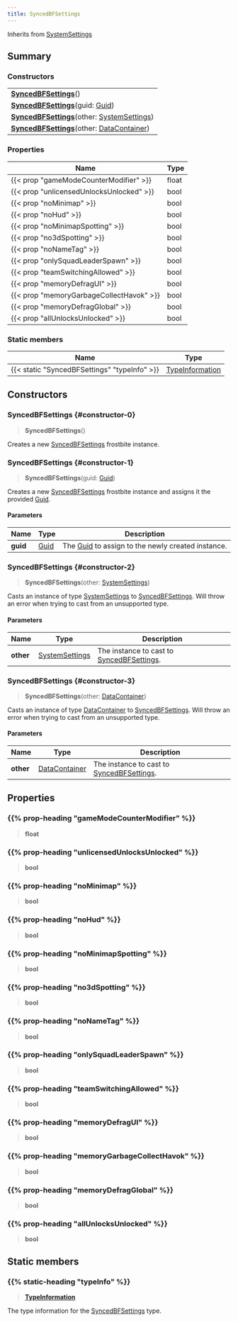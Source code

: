```yaml
---
title: SyncedBFSettings
---
```


Inherits from [SystemSettings](/vext/ref/fb/systemsettings)

## Summary

### Constructors

|  |
| --- |
| **[SyncedBFSettings](#constructor-0)**() |
| **[SyncedBFSettings](#constructor-1)**(guid: [Guid](/vext/ref/shared/type/guid)) |
| **[SyncedBFSettings](#constructor-2)**(other: [SystemSettings](/vext/ref/fb/systemsettings)) |
| **[SyncedBFSettings](#constructor-3)**(other: [DataContainer](/vext/ref/shared/type/datacontainer)) |

### Properties

| Name | Type |
| ---- | ---- |
| {{< prop "gameModeCounterModifier" >}} | float |
| {{< prop "unlicensedUnlocksUnlocked" >}} | bool |
| {{< prop "noMinimap" >}} | bool |
| {{< prop "noHud" >}} | bool |
| {{< prop "noMinimapSpotting" >}} | bool |
| {{< prop "no3dSpotting" >}} | bool |
| {{< prop "noNameTag" >}} | bool |
| {{< prop "onlySquadLeaderSpawn" >}} | bool |
| {{< prop "teamSwitchingAllowed" >}} | bool |
| {{< prop "memoryDefragUI" >}} | bool |
| {{< prop "memoryGarbageCollectHavok" >}} | bool |
| {{< prop "memoryDefragGlobal" >}} | bool |
| {{< prop "allUnlocksUnlocked" >}} | bool |

### Static members

| Name | Type |
| ---- | ---- |
| {{< static "SyncedBFSettings" "typeInfo" >}} | [TypeInformation](/vext/ref/shared/type/typeinformation) |

## Constructors

### SyncedBFSettings {#constructor-0}

> **SyncedBFSettings**()

Creates a new [SyncedBFSettings](/vext/ref/fb/syncedbfsettings) frostbite instance.

### SyncedBFSettings {#constructor-1}

> **SyncedBFSettings**(guid: [Guid](/vext/ref/shared/type/guid))

Creates a new [SyncedBFSettings](/vext/ref/fb/syncedbfsettings) frostbite instance and assigns it the provided [Guid](/vext/ref/shared/type/guid).

#### Parameters

| Name | Type | Description |
| ---- | ---- | ----------- |
| **guid** | [Guid](/vext/ref/shared/type/guid) | The [Guid](/vext/ref/shared/type/guid) to assign to the newly created instance. |

### SyncedBFSettings {#constructor-2}

> **SyncedBFSettings**(other: [SystemSettings](/vext/ref/fb/systemsettings))

Casts an instance of type [SystemSettings](/vext/ref/fb/systemsettings) to [SyncedBFSettings](/vext/ref/fb/syncedbfsettings). Will throw an error when trying to cast from an unsupported type.

#### Parameters

| Name | Type | Description |
| ---- | ---- | ----------- |
| **other** | [SystemSettings](/vext/ref/fb/systemsettings) | The instance to cast to [SyncedBFSettings](/vext/ref/fb/syncedbfsettings). |

### SyncedBFSettings {#constructor-3}

> **SyncedBFSettings**(other: [DataContainer](/vext/ref/shared/type/datacontainer))

Casts an instance of type [DataContainer](/vext/ref/shared/type/datacontainer) to [SyncedBFSettings](/vext/ref/fb/syncedbfsettings). Will throw an error when trying to cast from an unsupported type.

#### Parameters

| Name | Type | Description |
| ---- | ---- | ----------- |
| **other** | [DataContainer](/vext/ref/shared/type/datacontainer) | The instance to cast to [SyncedBFSettings](/vext/ref/fb/syncedbfsettings). |

## Properties

### {{% prop-heading "gameModeCounterModifier" %}}

> **float**

### {{% prop-heading "unlicensedUnlocksUnlocked" %}}

> **bool**

### {{% prop-heading "noMinimap" %}}

> **bool**

### {{% prop-heading "noHud" %}}

> **bool**

### {{% prop-heading "noMinimapSpotting" %}}

> **bool**

### {{% prop-heading "no3dSpotting" %}}

> **bool**

### {{% prop-heading "noNameTag" %}}

> **bool**

### {{% prop-heading "onlySquadLeaderSpawn" %}}

> **bool**

### {{% prop-heading "teamSwitchingAllowed" %}}

> **bool**

### {{% prop-heading "memoryDefragUI" %}}

> **bool**

### {{% prop-heading "memoryGarbageCollectHavok" %}}

> **bool**

### {{% prop-heading "memoryDefragGlobal" %}}

> **bool**

### {{% prop-heading "allUnlocksUnlocked" %}}

> **bool**

## Static members

### {{% static-heading "typeInfo" %}}

> **[TypeInformation](/vext/ref/shared/type/typeinformation)**

The type information for the [SyncedBFSettings](/vext/ref/fb/syncedbfsettings) type.


